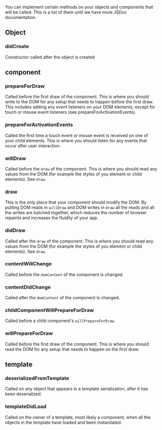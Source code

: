 You can implement certain methods on your objects and components that will be called. This is a list of them until we have more JSDoc documentation.

## Object
### didCreate
Constructor called after the object is created

## component

### prepareForDraw
Called before the first draw of the component. This is where you should write to the DOM for any setup that needs to happen before the first draw. This includes adding any event listeners on your DOM elements, except for touch or mouse event listeners (see prepareForActivationEvents).

### prepareForActivationEvents
Called the first time a touch event or mouse event is received on one of your child elements. This is where you should listen for any events that occur after user interaction.

### willDraw
Called before the `draw` of the component. This is where you should read any values from the DOM (for example the styles of you element or child elements). See `draw`.

### draw
This is the only place that your component should modify the DOM. By putting DOM reads in `willDraw` and DOM writes in `draw` all the reads and all the writes are batched together, which reduces the number of browser repaints and increases the fluidity of your app.

### didDraw
Called after the `draw` of the component. This is where you should read any values from the DOM (for example the styles of you element or child elements). See `draw`.

### contentWillChange
Called before the `domContent` of the component is changed.

### contentDidChange
Called after the `domContent` of the component is changed.

### childComponentWillPrepareForDraw
Called before a child component's `willPrepareForDraw`.

### willPrepareForDraw
Called before the first draw of the component. This is where you should read the DOM for any setup that needs to happen on the first draw.

## template
### deserializedFromTemplate
Called on any object that appears in a template serialization, after it has been deserialized.

### templateDidLoad
Called on the owner of a template, most likely a component, when all the objects in the template have loaded and been instantiated.